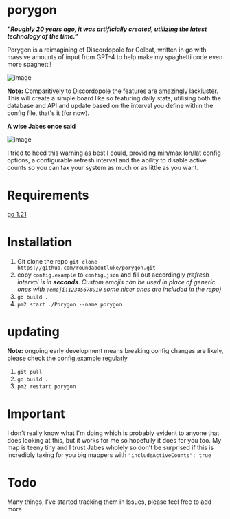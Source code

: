 # porygon
**_"Roughly 20 years ago, it was artificially created, utilizing the latest technology of the time."_**

Porygon is a reimagining of Discordopole for Golbat, written in go with massive amounts of input from GPT-4 to help make my spaghetti code even more spaghetti!

![image](https://i.imgur.com/sGmc7KX.png)


**Note:** Comparitively to Discordopole the features are amazingly lackluster. This will create a simple board like so featuring daily stats, utilising both the database and API and update based on the interval you define within the config file, that's it (for now).

**A wise Jabes once said**


![image](https://i.imgur.com/ZOsk45B.png)

I tried to heed this warning as best I could, providing min/max lon/lat config options, a configurable refresh interval and the ability to disable active counts so you can tax your system as much or as little as you want.

# Requirements

[go 1.21](https://go.dev/doc/install)

# Installation

1. Git clone the repo `git clone https://github.com/roundaboutluke/porygon.git`
2. copy `config.example` to `config.json` and fill out accordingly _(refresh interval is in **seconds**. Custom emojis can be used in place of generic ones with `:emoji:12345678910` some nicer ones are included in the repo)_
3. `go build .`
4. `pm2 start ./Porygon --name porygon`


# updating

**Note:** ongoing early development means breaking config changes are likely, please check the config.example regularly

1. `git pull`
3. `go build .`
3. `pm2 restart porygon`

# Important

I don't really know what I'm doing which is probably evident to anyone that does looking at this, but it works for me so hopefully it does for you too. My map is teeny tiny and I trust Jabes wholely so don't be surprised if this is incredibly taxing for you big mappers with `"includeActiveCounts": true`

# Todo

Many things, I've started tracking them in Issues, please feel free to add more
